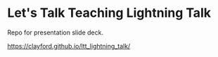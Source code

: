 # Let's Talk Teaching Lightning Talk

Repo for presentation slide deck.

https://clayford.github.io/ltt_lightning_talk/
